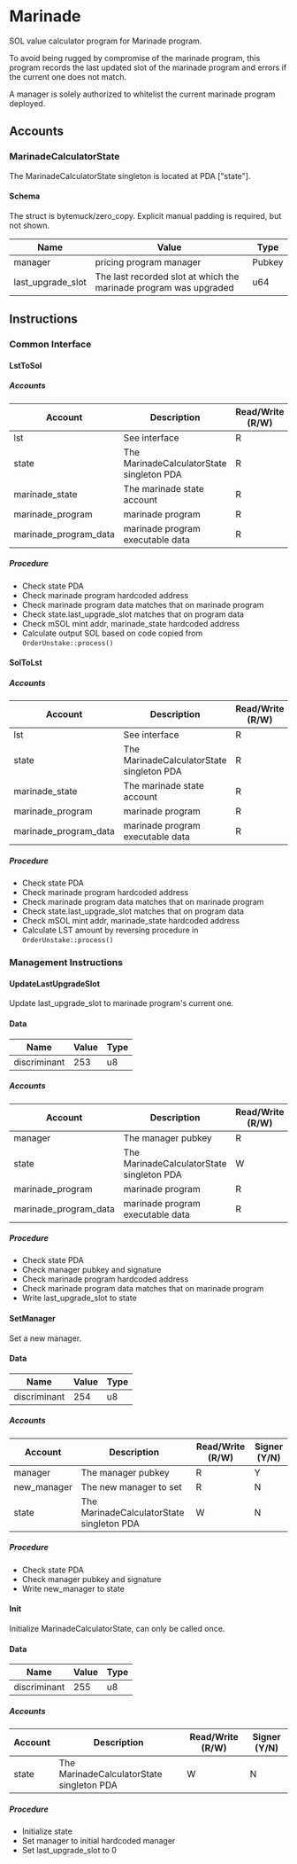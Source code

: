 # Marinade

SOL value calculator program for Marinade program.

To avoid being rugged by compromise of the marinade program, this program records the last updated slot of the marinade program and errors if the current one does not match.

A manager is solely authorized to whitelist the current marinade program deployed. 

## Accounts

### MarinadeCalculatorState

The MarinadeCalculatorState singleton is located at PDA ["state"].

#### Schema

The struct is bytemuck/zero_copy. Explicit manual padding is required, but not shown.

| Name | Value | Type |
| -- | -- | -- |
| manager | pricing program manager | Pubkey |
| last_upgrade_slot | The last recorded slot at which the marinade program was upgraded | u64 |

## Instructions

### Common Interface

#### LstToSol

##### Accounts

| Account | Description | Read/Write (R/W) | Signer (Y/N) |
| -- | -- | -- | -- |
| lst | See interface | R | N |
| state | The MarinadeCalculatorState singleton PDA | R | N |
| marinade_state | The marinade state account | R | N |
| marinade_program | marinade program | R | N |
| marinade_program_data | marinade program executable data | R | N |

##### Procedure

- Check state PDA
- Check marinade program hardcoded address
- Check marinade program data matches that on marinade program
- Check state.last_upgrade_slot matches that on program data
- Check mSOL mint addr, marinade_state hardcoded address
- Calculate output SOL based on code copied from `OrderUnstake::process()`

#### SolToLst

##### Accounts

| Account | Description | Read/Write (R/W) | Signer (Y/N) |
| -- | -- | -- | -- |
| lst | See interface | R | N |
| state | The MarinadeCalculatorState singleton PDA | R | N |
| marinade_state | The marinade state account | R | N |
| marinade_program | marinade program | R | N |
| marinade_program_data | marinade program executable data | R | N |

##### Procedure

- Check state PDA
- Check marinade program hardcoded address
- Check marinade program data matches that on marinade program
- Check state.last_upgrade_slot matches that on program data
- Check mSOL mint addr, marinade_state hardcoded address
- Calculate LST amount by reversing procedure in `OrderUnstake::process()`

### Management Instructions

#### UpdateLastUpgradeSlot

Update last_upgrade_slot to marinade program's current one.

#### Data

| Name | Value | Type |
| -- | -- | -- |
| discriminant | 253 | u8 |

##### Accounts

| Account | Description | Read/Write (R/W) | Signer (Y/N) |
| -- | -- | -- | -- |
| manager | The manager pubkey | R | Y |
| state | The MarinadeCalculatorState singleton PDA | W | N |
| marinade_program | marinade program | R | N |
| marinade_program_data | marinade program executable data | R | N |

##### Procedure

- Check state PDA
- Check manager pubkey and signature
- Check marinade program hardcoded address
- Check marinade program data matches that on marinade program
- Write last_upgrade_slot to state

#### SetManager

Set a new manager.

#### Data

| Name | Value | Type |
| -- | -- | -- |
| discriminant | 254 | u8 |

##### Accounts

| Account | Description | Read/Write (R/W) | Signer (Y/N) |
| -- | -- | -- | -- |
| manager | The manager pubkey | R | Y |
| new_manager | The new manager to set | R | N |
| state | The MarinadeCalculatorState singleton PDA | W | N |

##### Procedure

- Check state PDA
- Check manager pubkey and signature
- Write new_manager to state

#### Init

Initialize MarinadeCalculatorState, can only be called once.

#### Data

| Name | Value | Type |
| -- | -- | -- |
| discriminant | 255 | u8 |

##### Accounts

| Account | Description | Read/Write (R/W) | Signer (Y/N) |
| -- | -- | -- | -- |
| state | The MarinadeCalculatorState singleton PDA | W | N |

##### Procedure

- Initialize state
- Set manager to initial hardcoded manager
- Set last_upgrade_slot to 0
